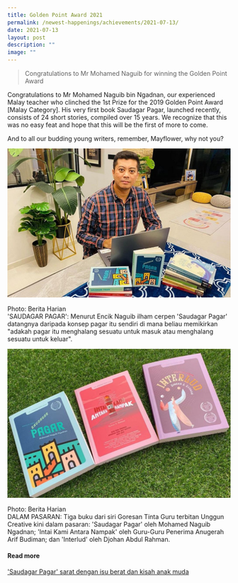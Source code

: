 ```yaml
---
title: Golden Point Award 2021
permalink: /newest-happenings/achievements/2021-07-13/
date: 2021-07-13
layout: post
description: ""
image: ""
---
```

> Congratulations to Mr Mohamed Naguib for winning the Golden Point Award

Congratulations to Mr Mohamed Naguib bin Ngadnan, our experienced Malay teacher who clinched the 1st Prize for the 2019 Golden Point Award \[Malay Category\]. His very first book Saudagar Pagar, launched recently, consists of 24 short stories, compiled over 15 years. We recognize that this was no easy feat and hope that this will be the first of more to come.

And to all our budding young writers, remember, Mayflower, why not you?

![](/images/naguib%20with%20books.jpg)

Photo: Berita Harian  
'SAUDAGAR PAGAR': Menurut Encik Naguib ilham cerpen 'Saudagar Pagar' datangnya daripada konsep pagar itu sendiri di mana beliau memikirkan "adakah pagar itu menghalang sesuatu untuk masuk atau menghalang sesuatu untuk keluar".

![](/images/naguibs%203%20books.jpg)

Photo: Berita Harian  
DALAM PASARAN: Tiga buku dari siri Goresan Tinta Guru terbitan Unggun Creative kini dalam pasaran: 'Saudagar Pagar' oleh Mohamed Naguib Ngadnan; 'Intai Kami Antara Nampak' oleh Guru-Guru Penerima Anugerah Arif Budiman; dan 'Interlud' oleh Djohan Abdul Rahman.

#### Read more  
['Saudagar Pagar' sarat dengan isu berat dan kisah anak muda](https://www.beritaharian.sg/rencana/saudagar-pagar-sarat-dengan-isu-berat-dan-kisah-anak-muda)